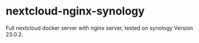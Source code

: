 # nextcloud-nginx-synology
Full nextcloud docker server with nginx server, tested on synology
Version 23.0.2.
